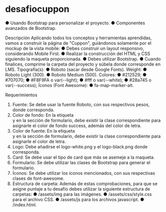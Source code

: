 # desafiocuppon

● Usando Bootstrap para personalizar el proyecto.
● Componentes avanzados de Bootstrap.

Descripción
Aplicando todos los conceptos y herramientas aprendidas, vamos a construir la página de
"Cuppon", guiándonos solamente por el mockup de la vista mobile:
● Debes construir un layout responsivo, considerando Mobile First.
● Realizar la construcción del HTML y CSS siguiendo la maqueta proporcionada.
● Debes utilizar Bootstrap.
● Cuando finalices, comprime la carpeta del proyecto y súbela donde corresponde en
LMS.
Tipografía(s):
● Roboto (sacar desde Google Fonts).
Weight:
● Roboto Light (300).
● Roboto Medium (500).
Colores:
● #212529;
● #707070;
● #F8F9FA o var(--light);
● #fff o var(--white);
● #28a745 o var(--success);
Íconos (Font Awesome):
● fa-map-marker-alt.


Requerimientos
1. Fuente: Se debe usar la fuente Roboto, con sus respectivos pesos, donde
corresponda.
2. Color de fondo: En la etiqueta <nav> y en la sección de formulario, debe existir la
clase correspondiente para asignarle el color de fondo success, además del color de
letra.
3. Color de fuente: En la etiqueta <nav> y en la sección de formulario, debe existir la
clase correspondiente para asignarle el color de letra.
4. Logo: Debe añadirse el logo-white.png y el logo-black.png donde corresponda.
5. Card: Se debe usar el tipo de card que más se asemeje a la maqueta.
6. Formulario: Se debe utilizar las clases de Bootstrap para generar el formulario.
7. Íconos: Se debe utilizar los íconos mencionados, con sus respectivas clases de
font-awesome.
8. Estructura de carpeta: Además de estas comprobaciones, para que se asigne puntaje
a tu desafío debes utilizar la siguiente estructura de carpetas:
● /assets/img para las imágenes.
● /assets/css/style.css para el archivo CSS.
● /assets/js para los archivos javascript.
● /index.html.
